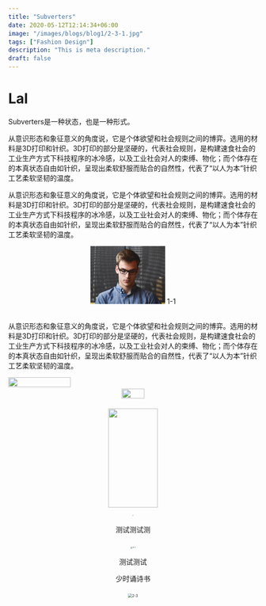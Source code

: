 ```yaml
---
title: "Subverters"
date: 2020-05-12T12:14:34+06:00
image: "/images/blogs/blog1/2-3-1.jpg"
tags: ["Fashion Design"]
description: "This is meta description."
draft: false
---
```


# Lal



Subverters是一种状态，也是一种形式。

<!-- ![2-3-1](https://tva1.sinaimg.cn/large/008eGmZEly1gp4r9i2wc6j31hp0u0kjn.jpg) -->

从意识形态和象征意义的角度说，它是个体欲望和社会规则之间的博弈。选用的材料是3D打印和针织。3D打印的部分是坚硬的，代表社会规则，是构建速食社会的工业生产方式下科技程序的冰冷感，以及工业社会对人的束缚、物化；而个体存在的本真状态自由如针织，呈现出柔软舒服而贴合的自然性，代表了“以人为本”针织工艺柔软坚韧的温度。

从意识形态和象征意义的角度说，它是个体欲望和社会规则之间的博弈。选用的材料是3D打印和针织。3D打印的部分是坚硬的，代表社会规则，是构建速食社会的工业生产方式下科技程序的冰冷感，以及工业社会对人的束缚、物化；而个体存在的本真状态自由如针织，呈现出柔软舒服而贴合的自然性，代表了“以人为本”针织工艺柔软坚韧的温度。

<div align=center>
<img src="/images/backgrounds/portrait.jpg" width="30%" height="50%" style="">
1-1
</div>
<br>

从意识形态和象征意义的角度说，它是个体欲望和社会规则之间的博弈。选用的材料是3D打印和针织。3D打印的部分是坚硬的，代表社会规则，是构建速食社会的工业生产方式下科技程序的冰冷感，以及工业社会对人的束缚、物化；而个体存在的本真状态自由如针织，呈现出柔软舒服而贴合的自然性，代表了“以人为本”针织工艺柔软坚韧的温度。

<!-- ![image](/images/blogs/blog1/1-2.jpg){:height="100px" width="400px"} -->
<img src="https://tva1.sinaimg.cn/large/008eGmZEly1gp4r9i2wc6j31hp0u0kjn.jpg" width="50%" height="50%">
<br>

<div align=center>
<img src="/images/blogs/blog1/1-1.jpg" width="30%" height="50%" style="">
</div>
<br>

<div align=center>
<img src="/images/blogs/blog1/1-2.jpg" width="100px" height="200px">
<br>

<div align=center>
<img src="/images/blogs/blog1/1-3.jpg" style="zoom: 10%;" >
<br>

测试测试测

<img src="https://tva1.sinaimg.cn/large/008eGmZEly1gp4rtm1v8vj30u0190x6z.jpg" alt="2-1" style="zoom:25%;" />

测试测试

少时诵诗书

<img src="https://tva1.sinaimg.cn/large/008eGmZEly1gp4rupvndhj30u01907wp.jpg" alt="2-3" style="zoom: 50%;" />

